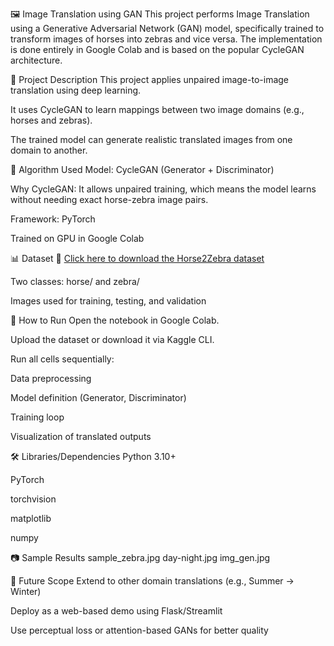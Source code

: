 🖼️ Image Translation using GAN
This project performs Image Translation using a Generative Adversarial Network (GAN) model, specifically trained to transform images of horses into zebras and vice versa. The implementation is done entirely in Google Colab and is based on the popular CycleGAN architecture.

📌 Project Description
This project applies unpaired image-to-image translation using deep learning.

It uses CycleGAN to learn mappings between two image domains (e.g., horses and zebras).

The trained model can generate realistic translated images from one domain to another.

🧠 Algorithm Used
Model: CycleGAN (Generator + Discriminator)

Why CycleGAN: It allows unpaired training, which means the model learns without needing exact horse-zebra image pairs.

Framework: PyTorch

Trained on GPU in Google Colab

📊 Dataset
🔗 [Click here to download the Horse2Zebra dataset](https://www.kaggle.com/api/v1/datasets/download/balraj98/horse2zebra-dataset?dataset_version_number=1)

Two classes: horse/ and zebra/

Images used for training, testing, and validation

🚀 How to Run
Open the notebook in Google Colab.

Upload the dataset or download it via Kaggle CLI.

Run all cells sequentially:

Data preprocessing

Model definition (Generator, Discriminator)

Training loop

Visualization of translated outputs

🛠️ Libraries/Dependencies
Python 3.10+

PyTorch

torchvision

matplotlib

numpy

📷 Sample Results
sample_zebra.jpg
day-night.jpg
img_gen.jpg

📌 Future Scope
Extend to other domain translations (e.g., Summer → Winter)

Deploy as a web-based demo using Flask/Streamlit

Use perceptual loss or attention-based GANs for better quality

